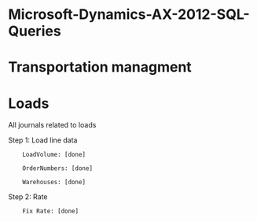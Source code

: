 ﻿# Microsoft-Dynamics-AX-2012-SQL-Queries
# Transportation managment
# Loads

All journals related to loads

Step 1: Load line data

		LoadVolume: [done]

		OrderNumbers: [done]

		Warehouses: [done]


Step 2: Rate

		Fix Rate: [done]




